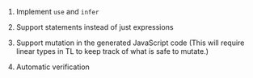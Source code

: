 1. Implement `use` and `infer`

2. Support statements instead of just expressions

3. Support mutation in the generated JavaScript code (This will require linear types in TL to keep track of what is safe to mutate.)

4. Automatic verification

